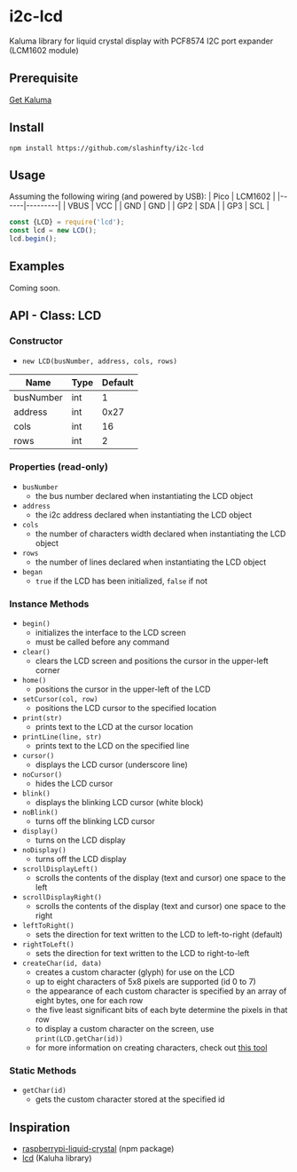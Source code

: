# i2c-lcd
Kaluma library for liquid crystal display with PCF8574 I2C port expander (LCM1602 module)

## Prerequisite
[Get Kaluma](https://kalumajs.org/docs/getting-started)

## Install
```
npm install https://github.com/slashinfty/i2c-lcd
```

## Usage
Assuming the following wiring (and powered by USB):
| Pico | LCM1602 |
|------|---------|
| VBUS | VCC     |
| GND  | GND     |
| GP2  | SDA     |
| GP3  | SCL     |

```js
const {LCD} = require('lcd');
const lcd = new LCD();
lcd.begin();
```

## Examples
Coming soon.

## API - Class: LCD
### Constructor
- `new LCD(busNumber, address, cols, rows)`

| Name      | Type | Default |
|-----------|------|---------|
| busNumber | int  | 1       |
| address   | int  | 0x27    |
| cols      | int  | 16      |
| rows      | int  | 2       |
### Properties (read-only)
- `busNumber`
    - the bus number declared when instantiating the LCD object
- `address`
    - the i2c address declared when instantiating the LCD object
- `cols`
    - the number of characters width declared when instantiating the LCD object
- `rows`
    - the number of lines declared when instantiating the LCD object
- `began`
    - `true` if the LCD has been initialized, `false` if not
### Instance Methods
- `begin()`
    - initializes the interface to the LCD screen
    - must be called before any command
- `clear()`
    - clears the LCD screen and positions the cursor in the upper-left corner
- `home()`
    - positions the cursor in the upper-left of the LCD
- `setCursor(col, row)`
    - positions the LCD cursor to the specified location
- `print(str)`
    - prints text to the LCD at the cursor location
- `printLine(line, str)`
    - prints text to the LCD on the specified line
- `cursor()`
    - displays the LCD cursor (underscore line)
- `noCursor()`
    - hides the LCD cursor
- `blink()`
    - displays the blinking LCD cursor (white block)
- `noBlink()`
    - turns off the blinking LCD cursor
- `display()`
    - turns on the LCD display
- `noDisplay()`
    - turns off the LCD display
- `scrollDisplayLeft()`
    - scrolls the contents of the display (text and cursor) one space to the left
- `scrollDisplayRight()`
    - scrolls the contents of the display (text and cursor) one space to the right
- `leftToRight()`
    - sets the direction for text written to the LCD to left-to-right (default)
- `rightToLeft()`
    - sets the direction for text written to the LCD to right-to-left
- `createChar(id, data)`
    - creates a custom character (glyph) for use on the LCD
    - up to eight characters of 5x8 pixels are supported (id 0 to 7)
    - the appearance of each custom character is specified by an array of eight bytes, one for each row
    - the five least significant bits of each byte determine the pixels in that row
    - to display a custom character on the screen, use `print(LCD.getChar(id))`
    - for more information on creating characters, check out [this tool](https://www.quinapalus.com/hd44780udg.html)
### Static Methods
- `getChar(id)`
    - gets the custom character stored at the specified id

## Inspiration
- [raspberrypi-liquid-crystal](https://github.com/kevincastejon/js-raspberrypi-liquid-crystal) (npm package)
- [lcd](https://github.com/niklauslee/lcd) (Kaluha library)